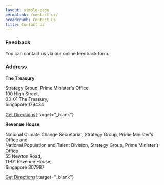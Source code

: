```yaml
---
layout: simple-page
permalink: /contact-us/
breadcrumb: Contact Us
title: Contact Us
---
```


### **Feedback**

You can contact us via our online feedback form.

### **Address**

**The Treasury**

Strategy Group, Prime Minister's Office<br>
100 High Street,<br> 
03-01 The Treasury,<br>
Singapore 179434

[Get Directions](https://www.google.com/maps/place/The+Treasury/@1.2909338,103.8474264,17z/data=!3m1!4b1!4m5!3m4!1s0x31da19a0dae52961:0x874a6ef518dc0dad!8m2!3d1.2909284!4d103.8496151){:target="_blank"}

**Revenue House**

National Climate Change Secretariat, Strategy Group, Prime Minister’s Office and <br>
National Population and Talent Division, Strategy Group, Prime Minister’s Office <br>
55 Newton Road,<br>
11-01 Revenue House,<br>
Singapore 307987

[Get Directions](https://www.google.com/maps/place/55+Newton+Rd,+11+Revenue+House,+Singapura+307987/@1.3193874,103.8399072,17z/data=!3m1!4b1!4m5!3m4!1s0x31da19e7aa771f9f:0xa8abef003aca9434!8m2!3d1.319382!4d103.8420959){:target="_blank"}